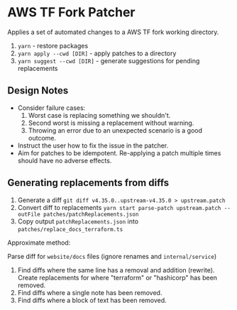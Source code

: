 # AWS TF Fork Patcher

Applies a set of automated changes to a AWS TF fork working directory.

1. `yarn` - restore packages
2. `yarn apply --cwd [DIR]` - apply patches to a directory
3. `yarn suggest --cwd [DIR]` - generate suggestions for pending replacements

## Design Notes

- Consider failure cases:
  1. Worst case is replacing something we shouldn't.
  2. Second worst is missing a replacement without warning.
  3. Throwing an error due to an unexpected scenario is a good outcome.
- Instruct the user how to fix the issue in the patcher.
- Aim for patches to be idempotent. Re-applying a patch multiple times should have no adverse effects.

## Generating replacements from diffs

1. Generate a diff `git diff v4.35.0..upstream-v4.35.0 > upstream.patch`
2. Convert diff to replacements `yarn start parse-patch upstream.patch --outFile patches/patchReplacements.json`
3. Copy output `patchReplacements.json` into `patches/replace_docs_terraform.ts`

Approximate method:

Parse diff for `website/docs` files (ignore renames and `internal/service`)

1. Find diffs where the same line has a removal and addition (rewrite). Create replacements for where "terraform" or "hashicorp" has been removed.
2. Find diffs where a single note has been removed.
3. Find diffs where a block of text has been removed.
